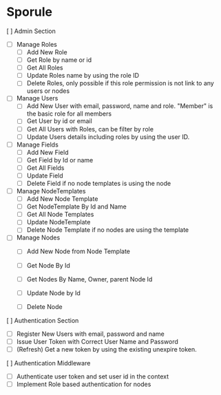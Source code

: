 # Sporule

[ ] Admin Section
- [ ] Manage Roles
    - [ ] Add New Role
    - [ ] Get Role by name or id
    - [ ] Get All Roles
    - [ ] Update Roles name by using the role ID
    - [ ] Delete Roles, only possible if this role permission is not link to any users or nodes
- [ ] Manage Users
    - [ ] Add New User with email, password, name and role. "Member" is the basic role for all members
    - [ ] Get User by id or email
    - [ ] Get All Users with Roles, can be filter by role
    - [ ] Update Users details including roles by using the user ID.
- [ ] Manage Fields
    - [ ] Add New Field
    - [ ] Get Field by Id or name
    - [ ] Get All Fields
    - [ ] Update Field
    - [ ] Delete Field if no node templates is using the node
- [ ] Manage NodeTemplates
    - [ ] Add New Node Template
    - [ ] Get NodeTemplate By Id and Name
    - [ ] Get All Node Templates
    - [ ] Update NodeTemplate
    - [ ] Delete Node Template if no nodes are using the template
- [ ] Manage Nodes
    - [ ] Add New Node from Node Template
    - [ ] Get Node By Id
    - [ ] Get Nodes By Name, Owner, parent Node Id
    - [ ] Update Node by Id
    - [ ] Delete Node


[ ] Authentication Section
- [ ] Register New Users with email, password and name
- [ ] Issue User Token with Correct User Name and Password
- [ ] (Refresh) Get a new token by using the existing unexpire token.

[ ] Authentication Middleware
- [ ] Authenticate user token and set user id in the context
- [ ] Implement Role based authentication for nodes
